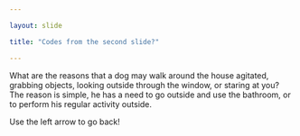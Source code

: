 ```yaml
---

layout: slide

title: "Codes from the second slide?"

---
```


What are the reasons that a dog may walk around the house agitated, grabbing objects, looking outside through the window, or staring at you?
The reason is simple, he has a need to go outside and use the bathroom, or to perform his regular activity outside.

Use the left arrow to go back!
